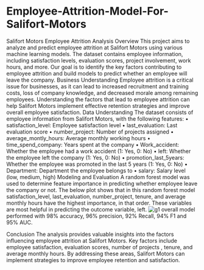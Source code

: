 # Employee-Attrition-Model-For-Salifort-Motors

Salifort Motors Employee Attrition Analysis
Overview
This project aims to analyze and predict employee attrition at Salifort Motors using various machine learning models. The dataset contains employee information, including satisfaction levels, evaluation scores, project involvement, work hours, and more. Our goal is to identify the key factors contributing to employee attrition and build models to predict whether an employee will leave the company.
Business Understanding
Employee attrition is a critical issue for businesses, as it can lead to increased recruitment and training costs, loss of company knowledge, and decreased morale among remaining employees. Understanding the factors that lead to employee attrition can help Salifort Motors implement effective retention strategies and improve overall employee satisfaction.
Data Understanding
The dataset consists of employee information from Salifort Motors, with the following features:
•	satisfaction_level: Employee satisfaction level
•	last_evaluation: Last evaluation score
•	number_project: Number of projects assigned
•	average_montly_hours: Average monthly working hours
•	time_spend_company: Years spent at the company
•	Work_accident: Whether the employee had a work accident (1: Yes, 0: No)
•	left: Whether the employee left the company (1: Yes, 0: No)
•	promotion_last_5years: Whether the employee was promoted in the last 5 years (1: Yes, 0: No)
•	Department: Department the employee belongs to
•	salary: Salary level (low, medium, high)
Modeling and Evaluation
A random forest model was used to determine feature importance in predicting whether employee leave the company or not. The below plot shows that in this random forest model satisfaction_level, last_evaluation, number_project, tenure, and average monthly hours have the highest importance, in that order. These variables are most helpful in predicting the outcome variable, left.
![g1](https://github.com/user-attachments/assets/593a1bf3-5816-4a49-bdea-3b218188447c)
overall model performed with 98% accuracy, 96% precision, 92% Recall, 94% F1 and 95% AUC. 
 
Conclusion
The analysis provides valuable insights into the factors influencing employee attrition at Salifort Motors. Key factors include employee satisfaction, evaluation scores, number of projects , tenure, and average monthly hours. By addressing these areas, Salifort Motors can implement strategies to improve employee retention and satisfaction.


